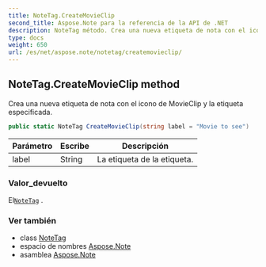 ```yaml
---
title: NoteTag.CreateMovieClip
second_title: Aspose.Note para la referencia de la API de .NET
description: NoteTag método. Crea una nueva etiqueta de nota con el icono de MovieClip y la etiqueta especificada.
type: docs
weight: 650
url: /es/net/aspose.note/notetag/createmovieclip/
---
```

## NoteTag.CreateMovieClip method

Crea una nueva etiqueta de nota con el icono de MovieClip y la etiqueta especificada.

```csharp
public static NoteTag CreateMovieClip(string label = "Movie to see")
```

| Parámetro | Escribe | Descripción |
| --- | --- | --- |
| label | String | La etiqueta de la etiqueta. |

### Valor_devuelto

El[`NoteTag`](../) .

### Ver también

* class [NoteTag](../)
* espacio de nombres [Aspose.Note](../../notetag/)
* asamblea [Aspose.Note](../../../)


